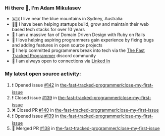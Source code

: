 ### Hi there 👋, I’m Adam Mikulasev

- 🇦🇺 I live near the blue mountains in Sydney, Australia
- 👨‍💻 I have been helping startups build, grow and maintain their web based tech stacks for over 10 years
- 💎 I am a massive fan of Domain Driven Design with Ruby on Rails
- 💞️ I love helping aspiring programmers gain experience by fixing bugs and adding features in open source projects
- 🌱 I help committed programmers break into tech via the [The Fast Tracked Programmer](https://discord.com/invite/VaH6yVGe53) discord community
- 🔗 I am always open to connections via [Linked In](https://www.linkedin.com/in/adam-mikulasev-32690591/)

### My latest open source activity:

<!--START_SECTION:activity-->
1. ❗️ Opened issue [#142](https://github.com/the-fast-tracked-programmer/close-my-first-issue/issues/142) in [the-fast-tracked-programmer/close-my-first-issue](https://github.com/the-fast-tracked-programmer/close-my-first-issue)
2. ❗️ Closed issue [#139](https://github.com/the-fast-tracked-programmer/close-my-first-issue/issues/139) in [the-fast-tracked-programmer/close-my-first-issue](https://github.com/the-fast-tracked-programmer/close-my-first-issue)
3. ❌ Closed PR [#140](https://github.com/the-fast-tracked-programmer/close-my-first-issue/pull/140) in [the-fast-tracked-programmer/close-my-first-issue](https://github.com/the-fast-tracked-programmer/close-my-first-issue)
4. ❗️ Opened issue [#139](https://github.com/the-fast-tracked-programmer/close-my-first-issue/issues/139) in [the-fast-tracked-programmer/close-my-first-issue](https://github.com/the-fast-tracked-programmer/close-my-first-issue)
5. 🎉 Merged PR [#138](https://github.com/the-fast-tracked-programmer/close-my-first-issue/pull/138) in [the-fast-tracked-programmer/close-my-first-issue](https://github.com/the-fast-tracked-programmer/close-my-first-issue)
<!--END_SECTION:activity-->
